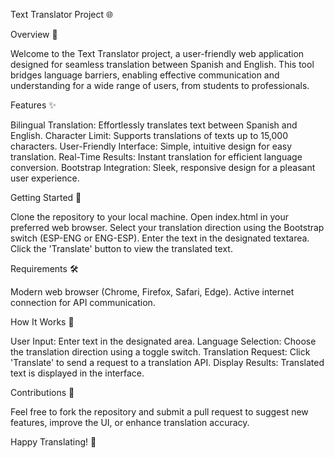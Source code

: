 
Text Translator Project 🌐




Overview 📝

Welcome to the Text Translator project, a user-friendly web application designed for seamless translation between Spanish and English. This tool bridges language barriers, enabling effective communication and understanding for a wide range of users, from students to professionals.





Features ✨

Bilingual Translation: Effortlessly translates text between Spanish and English.
Character Limit: Supports translations of texts up to 15,000 characters.
User-Friendly Interface: Simple, intuitive design for easy translation.
Real-Time Results: Instant translation for efficient language conversion.
Bootstrap Integration: Sleek, responsive design for a pleasant user experience.




Getting Started 🚀

Clone the repository to your local machine.
Open index.html in your preferred web browser.
Select your translation direction using the Bootstrap switch (ESP-ENG or ENG-ESP).
Enter the text in the designated textarea.
Click the 'Translate' button to view the translated text.




Requirements 🛠️

Modern web browser (Chrome, Firefox, Safari, Edge).
Active internet connection for API communication.





How It Works 🧩

User Input: Enter text in the designated area.
Language Selection: Choose the translation direction using a toggle switch.
Translation Request: Click 'Translate' to send a request to a translation API.
Display Results: Translated text is displayed in the interface.




Contributions 👥

Feel free to fork the repository and submit a pull request to suggest new features, improve the UI, or enhance translation accuracy.



Happy Translating! 🎉
